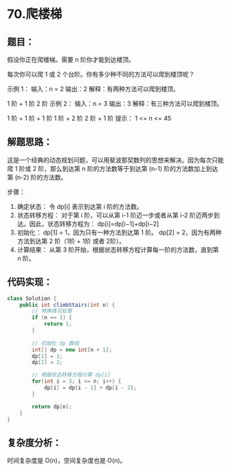 # 70.爬楼梯

## 题目：
假设你正在爬楼梯。需要 n 阶你才能到达楼顶。

每次你可以爬 1 或 2 个台阶。你有多少种不同的方法可以爬到楼顶呢？

示例 1：
输入：n = 2
输出：2
解释：有两种方法可以爬到楼顶。

1 阶 + 1 阶
2 阶
示例 2：
输入：n = 3
输出：3
解释：有三种方法可以爬到楼顶。

1 阶 + 1 阶 + 1 阶
1 阶 + 2 阶
2 阶 + 1 阶
提示：
1 <= n <= 45



## 解题思路：
这是一个经典的动态规划问题，可以用斐波那契数列的思想来解决。因为每次只能爬 1 阶或 2 阶，那么到达第 n 阶的方法数等于到达第 (n-1) 阶的方法数加上到达第 (n-2) 阶的方法数。

步骤：
1. 确定状态：
令 dp[i] 表示到达第 i 阶的方法数。
2. 状态转移方程：
对于第 i 阶，可以从第 i-1 阶迈一步或者从第 i-2 阶迈两步到达。因此，状态转移方程为：
dp[i]=dp[i−1]+dp[i−2]
3. 初始化：
dp[1] = 1，因为只有一种方法到达第 1 阶。
dp[2] = 2，因为有两种方法到达第 2 阶（1阶 + 1阶 或者 2阶）。
4. 计算结果：
从第 3 阶开始，根据状态转移方程计算每一阶的方法数，直到第 n 阶。



## 代码实现：
```java
class Solution {
    public int climbStairs(int n) {
        // 特殊情况处理
        if (n == 1) {
            return 1;
        }
        
        // 初始化 dp 数组
        int[] dp = new int[n + 1];
        dp[1] = 1;
        dp[2] = 2;

        // 根据状态转移方程计算 dp[i]
        for(int i = 3; i <= n; i++) {
            dp[i] = dp[i - 1] + dp[i - 2];
        }

        return dp[n];
    }
}
```



## 复杂度分析：
时间复杂度是 O(n)，空间复杂度也是 O(n)。
